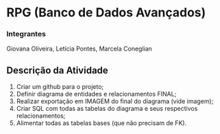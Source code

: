 # RPG (Banco de Dados Avançados)

### Integrantes
Giovana Oliveira, Letícia Pontes, Marcela Coneglian

## Descrição da Atividade
1. Criar um github para o projeto;
2. Definir diagrama de entidades e relacionamentos FINAL;
3. Realizar exportação em IMAGEM do final do diagrama (vide imagem);
4. Criar SQL com todas as tabelas do diagrama e seus respectivos relacionamentos;
5. Alimentar todas as tabelas bases (que não precisam de FK).
